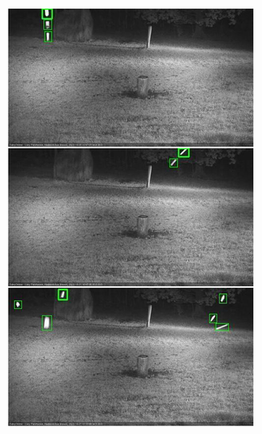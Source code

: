![20201020-223821-224826](in2/20201020/20201020-223821-224826_0_.jpg)
![20201021-004053-005057](in2/20201021/20201021-004053-005057_0_.jpg)
![20201021-013143-014147](in2/20201021/20201021-013143-014147_0_.jpg)
